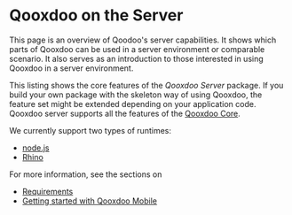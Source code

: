 # Qooxdoo on the Server

This page is an overview of Qoodoo's server capabilities. It shows which parts
of Qooxdoo can be used in a server environment or comparable scenario. It also
serves as an introduction to those interested in using Qooxdoo in a server
environment.

This listing shows the core features of the _Qooxdoo Server_ package. If you
build your own package with the skeleton way of using Qooxdoo, the feature set
might be extended depending on your application code. Qooxdoo server supports 
all the features of the [Qooxdoo Core](/core/).

We currently support two types of runtimes:
- [node.js](http://nodejs.org/)
- [Rhino](http://www.mozilla.org/rhino/)

For more information, see the sections on
- [Requirements](requirements.md)
- [Getting started with Qooxdoo Mobile](getting_started.md)
